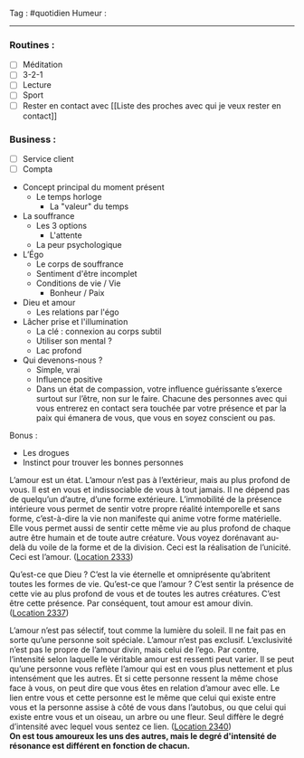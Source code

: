 Tag : #quotidien 
Humeur : 
***

### Routines : 
- [ ] Méditation
- [ ] 3-2-1
- [ ] Lecture
- [ ] Sport
- [ ] Rester en contact avec [[Liste des proches avec qui je veux rester en contact]]

### Business : 
- [ ] Service client 
- [ ] Compta 

- Concept principal du moment présent
	- Le temps horloge 
		- La "valeur" du temps
- La souffrance
	- Les 3 options
		- L'attente
	- La peur psychologique
- L’Égo 
	- Le corps de souffrance
	- Sentiment d'être incomplet
	- Conditions de vie / Vie
		- Bonheur / Paix
- Dieu et amour
	- Les relations par l'égo
- Lâcher prise et l'illumination
	- La clé : connexion au corps subtil 
	- Utiliser son mental ?
	- Lac profond
- Qui devenons-nous ? 
	- Simple, vrai
	- Influence positive
	- Dans un état de compassion, votre influence guérissante s’exerce surtout sur l’être, non sur le faire. Chacune des personnes avec qui vous entrerez en contact sera touchée par votre présence et par la paix qui émanera de vous, que vous en soyez conscient ou pas.

Bonus : 
- Les drogues
- Instinct pour trouver les bonnes personnes


L’amour est un état. L’amour n’est pas à l’extérieur, mais au plus profond de vous. Il est en vous et indissociable de vous à tout jamais. II ne dépend pas de quelqu’un d’autre, d’une forme extérieure. L’immobilité de la présence intérieure vous permet de sentir votre propre réalité intemporelle et sans forme, c’est-à-dire la vie non manifeste qui anime votre forme matérielle. Elle vous permet aussi de sentir cette même vie au plus profond de chaque autre être humain et de toute autre créature. Vous voyez dorénavant au-delà du voile de la forme et de la division. Ceci est la réalisation de l’unicité. Ceci est l’amour. ([Location 2333](https://readwise.io/to_kindle?action=open&asin=B00UETMHG2&location=2333))

Qu’est-ce que Dieu ? C’est la vie éternelle et omniprésente qu’abritent toutes les formes de vie. Qu’est-ce que l’amour ? C’est sentir la présence de cette vie au plus profond de vous et de toutes les autres créatures. C’est être cette présence. Par conséquent, tout amour est amour divin. ([Location 2337](https://readwise.io/to_kindle?action=open&asin=B00UETMHG2&location=2337))

L’amour n’est pas sélectif, tout comme la lumière du soleil. Il ne fait pas en sorte qu’une personne soit spéciale. L’amour n’est pas exclusif. L’exclusivité n’est pas le propre de l’amour divin, mais celui de l’ego. Par contre, l’intensité selon laquelle le véritable amour est ressenti peut varier. Il se peut qu’une personne vous reflète l’amour qui est en vous plus nettement et plus intensément que les autres. Et si cette personne ressent la même chose face à vous, on peut dire que vous êtes en relation d’amour avec elle. Le lien entre vous et cette personne est le même que celui qui existe entre vous et la personne assise à côté de vous dans l’autobus, ou que celui qui existe entre vous et un oiseau, un arbre ou une fleur. Seul diffère le degré d’intensité avec lequel vous sentez ce lien. ([Location 2340](https://readwise.io/to_kindle?action=open&asin=B00UETMHG2&location=2340))  
    **On est tous amoureux les uns des autres, mais le degré d'intensité de résonance est différent en fonction de chacun.**


